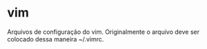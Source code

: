 # vim

Arquivos de configuração do vim.
Originalmente o arquivo deve ser colocado dessa maneira ~/.vimrc.
